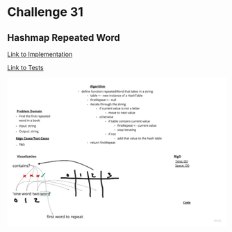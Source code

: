 # Challenge 31

## Hashmap Repeated Word

[Link to Implementation](/implementations/hash-table/index.js)

[Link to Tests](../__tests__/hashTable.test.js)

![hashmap-repeated-word](../img/hashmap-repeated-word.jpeg)
